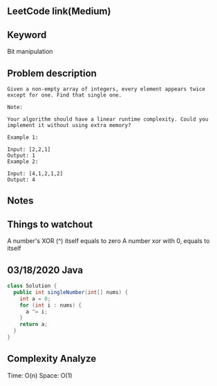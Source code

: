 ## LeetCode link(Medium)


## Keyword
Bit manipulation

## Problem description
```
Given a non-empty array of integers, every element appears twice except for one. Find that single one.

Note:

Your algorithm should have a linear runtime complexity. Could you implement it without using extra memory?

Example 1:

Input: [2,2,1]
Output: 1
Example 2:

Input: [4,1,2,1,2]
Output: 4
```



## Notes


## Things to watchout
A number's XOR (^) itself equals to zero
A number xor with 0, equals to itself

## 03/18/2020 Java

```java
class Solution {
  public int singleNumber(int[] nums) {
    int a = 0;
    for (int i : nums) {
      a ^= i;
    }
    return a;
  }
}

```
## Complexity Analyze
Time: O(n)
Space: O(1)